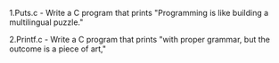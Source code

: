 1.Puts.c - Write a C program that prints "Programming is like building a multilingual puzzle."

2.Printf.c - Write a C program that prints "with proper grammar, but the outcome is a piece of art,"
